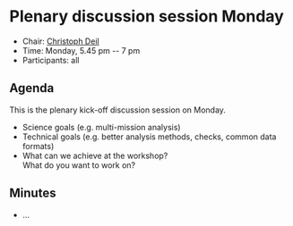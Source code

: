 # Plenary discussion session Monday

* Chair: [Christoph Deil](https://github.com/cdeil)
* Time: Monday, 5.45 pm -- 7 pm
* Participants: all

## Agenda

This is the plenary kick-off discussion session on Monday.

* Science goals (e.g. multi-mission analysis)
* Technical goals (e.g. better analysis methods, checks, common data formats)
* What can we achieve at the workshop?<br>What do you want to work on?

## Minutes

* ...
